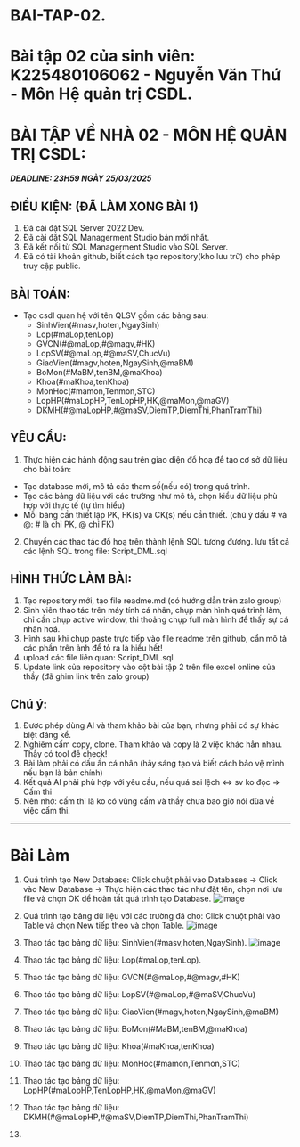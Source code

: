 # BAI-TAP-02.

# Bài tập 02 của sinh viên: K225480106062 - Nguyễn Văn Thứ - Môn Hệ quản trị CSDL.

# BÀI TẬP VỀ NHÀ 02 - MÔN HỆ QUẢN TRỊ CSDL:

***DEADLINE: 23H59 NGÀY 25/03/2025***

## ĐIỀU KIỆN: (ĐÃ LÀM XONG BÀI 1)
1. Đã cài đặt SQL Server 2022 Dev.
2. Đã cài đặt SQL Managerment Studio bản mới nhất.
3. Đã kết nối từ SQL Managerment Studio vào SQL Server.
4. Đã có tài khoản github, biết cách tạo repository(kho lưu trữ) cho phép truy cập public.

## BÀI TOÁN:
- Tạo csdl quan hệ với tên QLSV gồm các bảng sau:
  + SinhVien(#masv,hoten,NgaySinh)
  + Lop(#maLop,tenLop)
  + GVCN(#@maLop,#@magv,#HK)
  + LopSV(#@maLop,#@maSV,ChucVu)
  + GiaoVien(#magv,hoten,NgaySinh,@maBM)
  + BoMon(#MaBM,tenBM,@maKhoa)
  + Khoa(#maKhoa,tenKhoa)
  + MonHoc(#mamon,Tenmon,STC)
  + LopHP(#maLopHP,TenLopHP,HK,@maMon,@maGV)
  + DKMH(#@maLopHP,#@maSV,DiemTP,DiemThi,PhanTramThi)

## YÊU CẦU:
1. Thực hiện các hành động sau trên giao diện đồ hoạ để tạo cơ sở dữ liệu cho bài toán:
  + Tạo database mới, mô tả các tham số(nếu có) trong quá trình.
  + Tạo các bảng dữ liệu với các trường như mô tả, chọn kiểu dữ liệu phù hợp với thực tế (tự tìm hiểu)
  + Mỗi bảng cần thiết lập PK, FK(s) và CK(s) nếu cần thiết. (chú ý dấu # và @: # là chỉ PK, @ chỉ FK)
2. Chuyển các thao tác đồ hoạ trên thành lệnh SQL tương đương. lưu tất cả các lệnh SQL trong file: Script_DML.sql


## HÌNH THỨC LÀM BÀI:
1. Tạo repository mới, tạo file readme.md (có hướng dẫn trên zalo group)
2. Sinh viên thao tác trên máy tính cá nhân, chụp màn hình quá trình làm, chỉ cần chụp active window, thi thoảng chụp full màn hình để thấy sự cá nhân hoá.
3. Hình sau khi chụp paste trực tiếp vào file readme trên github, cần mô tả các phần trên ảnh để tỏ ra là hiểu hết!
4. upload các file liên quan: Script_DML.sql
5. Update link của repository vào cột bài tập 2 trên file excel online của thầy (đã ghim link trên zalo group)

## Chú ý:
1. Được phép dùng AI và tham khảo bài của bạn, nhưng phải có sự khác biệt đáng kể.
2. Nghiêm cấm copy, clone. Tham khảo và copy là 2 việc khác hẳn nhau. Thầy có tool để check!
3. Bài làm phải có dấu ấn cá nhân (hãy sáng tạo và biết cách bảo vệ mình nếu bạn là bản chính)
4. Kết quả AI phải phù hợp với yêu cầu, nếu quá sai lệch <=> sv ko đọc => Cấm thi
5. Nên nhớ: cấm thi là ko có vùng cấm và thầy chưa bao giờ nói đùa về việc cấm thi.

_____

# Bài Làm

1. Quá trình tạo New Database: Click chuột phải vào Databases -> Click vào New Database -> Thực hiện các thao tác như đặt tên, chọn nơi lưu file và chọn OK dể hoàn tất quá trình tạo Database.
![image](https://github.com/user-attachments/assets/dd826aed-e2f9-47bf-9cca-c0c458323db8)

2. Quá trình tạo bảng dữ liệu với các trường đã cho: Click chuột phải vào Table và chọn New tiếp theo và chọn Table.
![image](https://github.com/user-attachments/assets/0d98fc73-69b5-4c5a-842f-ea8ac5d1ea65)

3. Thao tác tạo bảng dữ liệu: SinhVien(#masv,hoten,NgaySinh).
![image](https://github.com/user-attachments/assets/b6179d2c-2900-4b9d-9e66-8f6f29e0736c)

4. Thao tác tạo bảng dữ liệu: Lop(#maLop,tenLop).

5. Thao tác tạo bảng dữ liệu: GVCN(#@maLop,#@magv,#HK)

6. Thao tác tạo bảng dữ liệu: LopSV(#@maLop,#@maSV,ChucVu)

7. Thao tác tạo bảng dữ liệu: GiaoVien(#magv,hoten,NgaySinh,@maBM)

8. Thao tác tạo bảng dữ liệu: BoMon(#MaBM,tenBM,@maKhoa)

9. Thao tác tạo bảng dữ liệu: Khoa(#maKhoa,tenKhoa)

10. Thao tác tạo bảng dữ liệu: MonHoc(#mamon,Tenmon,STC)

11. Thao tác tạo bảng dữ liệu: LopHP(#maLopHP,TenLopHP,HK,@maMon,@maGV)

12. Thao tác tạo bảng dữ liệu: DKMH(#@maLopHP,#@maSV,DiemTP,DiemThi,PhanTramThi)

13. 
